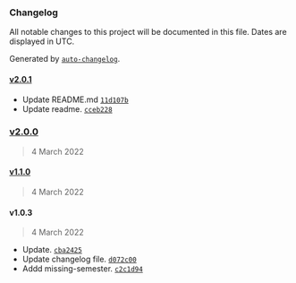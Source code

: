 ### Changelog

All notable changes to this project will be documented in this file. Dates are displayed in UTC.

Generated by [`auto-changelog`](https://github.com/CookPete/auto-changelog).

#### [v2.0.1](https://github.com/sahilrajput03/sahilrajput03/compare/v2.0.0...v2.0.1)

- Update README.md [`11d107b`](https://github.com/sahilrajput03/sahilrajput03/commit/11d107b7198b4e4b9892c34bc37d03f82b88522d)
- Update readme. [`cceb228`](https://github.com/sahilrajput03/sahilrajput03/commit/cceb228820f3259de2137ee97cc84410d3a9680d)

### [v2.0.0](https://github.com/sahilrajput03/sahilrajput03/compare/v1.1.0...v2.0.0)

> 4 March 2022

#### [v1.1.0](https://github.com/sahilrajput03/sahilrajput03/compare/v1.0.3...v1.1.0)

> 4 March 2022

#### v1.0.3

> 4 March 2022

- Update. [`cba2425`](https://github.com/sahilrajput03/sahilrajput03/commit/cba24256a5da76bca6525fe8a989760758c98226)
- Update changelog file. [`d072c00`](https://github.com/sahilrajput03/sahilrajput03/commit/d072c00243537cb9a9dbdb28db1ddbca644502e2)
- Addd missing-semester. [`c2c1d94`](https://github.com/sahilrajput03/sahilrajput03/commit/c2c1d946b1595c233c171d2102e16839e9449ad6)
